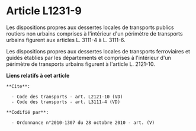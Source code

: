 # Article L1231-9

Les dispositions propres aux dessertes locales de transports publics routiers non urbains comprises à l'intérieur d'un
périmètre de transports urbains figurent aux articles L. 3111-4 à L. 3111-6. 

Les dispositions propres aux dessertes locales de transports ferroviaires et guidés établies par les départements et
comprises à l'intérieur d'un périmètre de transports urbains figurent à l'article L. 2121-10.

**Liens relatifs à cet article**

	**Cite**:

	  - Code des transports - art. L2121-10 (VD)
	  - Code des transports - art. L3111-4 (VD)

	**Codifié par**:

	  - Ordonnance n°2010-1307 du 28 octobre 2010 - art. (V)
